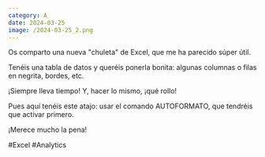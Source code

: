 ```yaml
--- 
category: A 
date: 2024-03-25 
image: /2024-03-25_2.png 
--- 
```


Os comparto una nueva "chuleta" de Excel, que me ha parecido súper útil.

Tenéis una tabla de datos y queréis ponerla bonita: algunas columnas o filas en negrita, bordes, etc. 

¡Siempre lleva tiempo! Y, hacer lo mismo, ¡qué rollo!

Pues aquí tenéis este atajo: usar el comando AUTOFORMATO, que tendréis que activar primero. 

¡Merece mucho la pena!

#Excel #Analytics